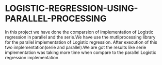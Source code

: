 # LOGISTIC-REGRESSION-USING-PARALLEL-PROCESSING
In this project we have done the comparsion of   implementation of Logistic regression in parallel and the serie.We have use the  mutliprocessing library for the parallel implementation of Logistic regression.
After execution of this two implementation(serie and parallel).We are got the results like  serie implementation was taking more time when compare to the parallel Logistic regression implementation. 
